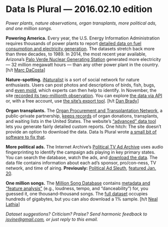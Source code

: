 Data Is Plural — 2016.02.10 edition
===================================

*Power plants, nature observations, organ transplants, more political ads, and one million songs.*


__Powering America.__ Every year, the U.S. Energy Information Administration requires thousands of power plants to report [detailed data on fuel consumption and electricity generation](http://www.eia.gov/electricity/data/eia923/). The datasets stretch back more than three decades, to 1989. In 2014, the most recent year available, Arizona’s [Palo Verde Nuclear Generating Station](https://en.wikipedia.org/wiki/Palo_Verde_Nuclear_Generating_Station) generated more electricity — 32 million megawatt hours — than any other power plant in the country. [h/t [Marc DaCosta](https://twitter.com/marc_dacosta)]


__Nature-spotting.__ [iNaturalist](http://www.inaturalist.org/pages/about) is a sort of social network for nature enthusiasts. Users can post photos and descriptions of birds, fish, bugs, and [even mold](http://www.inaturalist.org/observations/2656845), which experts can then help to identify. In November, the site [recorded its two-millionth observation](http://inaturalist.tumblr.com/post/133980888898/2-million-observations). You can explore [the data via API](http://www.inaturalist.org/pages/api+reference) or, with a free account, use [the site’s export tool](http://www.inaturalist.org/observations/export). [h/t [Dan Brady](http://danjbrady.com/)]


__Organ transplants.__ The [Organ Procurement and Transplantation Network](https://optn.transplant.hrsa.gov/), a public-private partnership, [keeps records](https://optn.transplant.hrsa.gov/converge/latestData/viewDataReports.asp) of organ donations, transplants, and waiting lists in the United States. The website’s [“advanced” data tool](https://optn.transplant.hrsa.gov/converge/latestData/advancedData.asp) lets you generate fairly detailed custom reports. One hitch: The site doesn’t provide an option to download the data. Data Is Plural wrote [a small bit of software to fix that](https://gist.github.com/jsvine/6ed721172a7f5019332b).


__More political ads.__ The Internet Archive’s [Political TV Ad Archive](http://politicaladarchive.org/) uses audio fingerprinting to identify the campaign ads playing in key primary states. You can search the database, watch the ads, and [download the data](http://politicaladarchive.org/data/). The data file contains information about each ad’s sponsor, pro/con-ness, TV network, and time of airing. __Previously:__ [Political Ad Sleuth](http://politicaladsleuth.com/), [featured Jan. 20](https://www.data-is-plural.com/archive/2016-01-20-edition).


__One million songs.__ The [Million Song Database](http://labrosa.ee.columbia.edu/millionsong/) contains [metadata and “feature analysis”](http://labrosa.ee.columbia.edu/millionsong/pages/example-track-description) (e.g., loudness, tempo, and “danceability”) for, you guessed it, one thousand-thousand songs. The [full dataset](http://labrosa.ee.columbia.edu/millionsong/pages/getting-dataset) occupies hundreds of gigabytes, but you can also download a 1% sample. [h/t [Neal Lathia](https://twitter.com/neal_lathia)]


*Dataset suggestions? Criticism? Praise? Send harmonic feedback to <jsvine@gmail.com>, or just reply to this email.*
